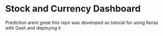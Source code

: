 # Stock and Currency Dashboard

Prediction arent great this repo was developed as tutorial for using Keras with Dash and deploying it
